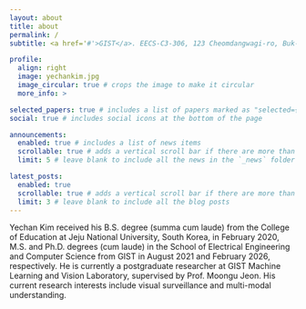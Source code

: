 ```yaml
---
layout: about
title: about
permalink: /
subtitle: <a href='#'>GIST</a>. EECS-C3-306, 123 Cheomdangwagi-ro, Buk-gu, Gwangju, 61005, Korea. yechankim@gm.gist.ac.kr

profile:
  align: right
  image: yechankim.jpg
  image_circular: true # crops the image to make it circular
  more_info: >

selected_papers: true # includes a list of papers marked as "selected={true}"
social: true # includes social icons at the bottom of the page

announcements:
  enabled: true # includes a list of news items
  scrollable: true # adds a vertical scroll bar if there are more than 3 news items
  limit: 5 # leave blank to include all the news in the `_news` folder

latest_posts:
  enabled: true
  scrollable: true # adds a vertical scroll bar if there are more than 3 new posts items
  limit: 3 # leave blank to include all the blog posts
---
```


Yechan Kim received his B.S. degree (summa cum laude) from the College of Education at Jeju National University, South Korea, in February 2020, M.S. and Ph.D. degrees (cum laude) in the School of Electrical Engineering and Computer Science from GIST in August 2021 and February 2026, respectively. He is currently a postgraduate researcher at GIST Machine Learning and Vision Laboratory, supervised by Prof. Moongu Jeon. His current research interests include visual surveillance and multi-modal understanding.
